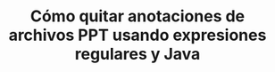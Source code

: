 ---
############################# Static ############################
layout: "auto-gen-gist"
draft: false
path: "es/redaction/java/annotation/ppt"
otherformats: CSV DOC DOCM DOCX DOT DOTM DOTX PDF POT POTM PPS PPSM PPSX PPTM PPTX RTF XLS XLSM XLSX XLT XLTM XLTX  

############################# Head ############################
head_title: "Redactar PPT anotaciones a través de expresiones regulares en Java"
head_description: "La API Java de GroupDocs.Redaction permite a los desarrolladores redactar anotaciones de PDF DOC DOCX RTF XLSX CSV PPT PPTX e imágenes usando expresiones regulares en Java"

############################# Header ############################
title: "Cómo quitar anotaciones de archivos PPT usando expresiones regulares y Java"
description: "La API de GroupDocs.Redaction Java permite redactar, ocultar o eliminar comentarios confidenciales de documentos de procesamiento de texto, hojas de trabajo, presentaciones, PDF e imágenes mediante expresiones regulares."

################### SubMenu/Download Button #####################
button:
    enable: true

############################# About ############################
about:
    enable: true
    title: "¿Qué es la desinfección de comentarios?"
    content: |
        La redacción o desinfección de texto es el proceso de eliminar las anotaciones confidenciales o no deseadas de los documentos digitales y dejar intacto el resto del documento o párrafo que lo contiene. La redacción ayuda a los usuarios, así como a la organización, a proteger su información confidencial ocultándola o eliminándola de forma permanente. Usando la API GroupDocs.Redaction Java, los usuarios ahora pueden redactar, ocultar o eliminar texto confidencial de documentos de procesamiento de texto, hojas de trabajo, presentaciones, PDF y archivos de imágenes rasterizadas. La API proporciona una amplia gama de opciones y métodos para la redacción de información privada en los documentos. Admite la búsqueda y la redacción mediante expresiones regulares, el uso de redacciones textuales (códigos de exención) o gráficas (rectángulos de colores) y mucho más. Entonces, ¿por qué no probarlo y automatizar el proceso de redacción de documentos descargando la API y explorando sus funciones básicas y avanzadas?

############################# Steps ############################
steps:
    enable: true
    block:
    - title_left: "Redactar PPT anotaciones usando expresiones regulares en Java"
      content_left: |
        GroupDocs.Redaction permite redactar fácilmente datos de naturaleza confidencial o privada de sus documentos. El caso de redacción más popular es eliminar una anotación de un documento. 

        El siguiente código se puede usar para aplicar la redacción de anotaciones a un documento usando una expresión regular. Permite a los usuarios reemplazar todos los comentarios, haciendo referencia a "john" con un "[redactado]" como código de exención,

      title_right: "Eliminar datos confidenciales de PPT comentarios"
      content_right: |
        * Cree una instancia de la clase [Redactor](https://apireference.groupdocs.com/redaction/java/com.groupdocs.redaction/Redactor) y cargue el archivo PPT
        * Cree una instancia de la clase [AnnotationRedaction](https://apireference.groupdocs.com/redaction/java/com.groupdocs.redaction.redactions/AnnotationRedaction)
        * Llame al método redactor.apply con el objeto de la clase AnnotationRedaction
        * Llame al método redactor.save para guardar los cambios 

      gisthash: "75d727ec8cec6c416b307caeee59f44b"
      gistfile: "AnotaciónRedacción.java"
      
    - title_left: "Requisitos del sistema"
      content_left: |
        GroupDocs.Redaction for Java Las API son compatibles con las principales plataformas y sistemas operativos. Para obtener una guía completa de requisitos del sistema, visite [requisitos del sistema] (https://docs.groupdocs.com/redaction/java/system-requirements) Antes de ejecutar el código a continuación, asegúrese de tener los siguientes requisitos previos instalados en su sistema :
        * Sistemas operativos: Microsoft Windows, Linux, MacOS
        * Entorno de desarrollo: NetBeans, Intellij IDEA, Eclipse, etc.
        * Java Entorno de tiempo de ejecución: J2SE 6.0 y superior
        * Obtenga la última versión de GroupDocs.Redaction for Java de [Maven](https://repository.groupdocs.com/webapp/#/artifacts/browse/tree/General/repo/com/groupdocs/groupdocs-redaction)
        
      title_right: "¿Cómo usar GroupDocs.Redaction?"
      content_right: |
        * Permita que los usuarios agreguen formatos de documentos personalizados y tipos de redacciones
        * No se requiere software adicional para eliminar información confidencial
        * Capacidad para configurar el documento de representación de rango de página como PDF
        * Manera fácil de redactar diferentes tipos de metadatos: nombre del autor, versión, título, tema, descripción y muchos más
        * Extracción de información del documento: tipo de archivo, número de páginas, etc.

############################# Demos ############################
demos:
    enable: true
############################# About Formats ############################
about_formats:
    enable: true
############################# More Formats ############################
more_formats:
    enable: true

############################# Back to top ###############################
back_to_top:
    enable: true
---